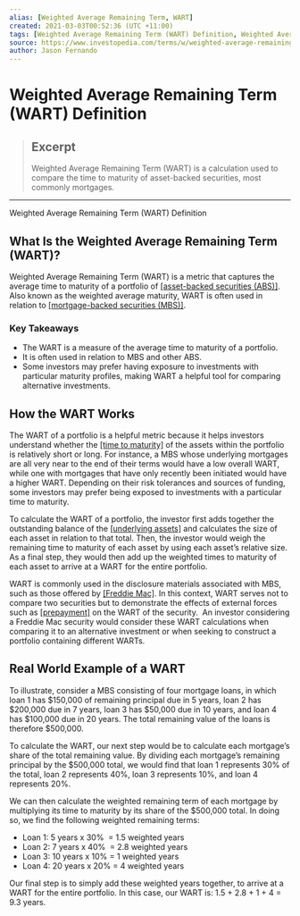 ```yaml
---
alias: [Weighted Average Remaining Term, WART]
created: 2021-03-03T00:52:36 (UTC +11:00)
tags: [Weighted Average Remaining Term (WART) Definition, Weighted Average Remaining Term (WART) Definition]
source: https://www.investopedia.com/terms/w/weighted-average-remaining-term.asp
author: Jason Fernando
---
```


# Weighted Average Remaining Term (WART) Definition

> ## Excerpt
> Weighted Average Remaining Term (WART) is a calculation used to compare the time to maturity of asset-backed securities, most commonly mortgages.

---

Weighted Average Remaining Term (WART) Definition
## What Is the Weighted Average Remaining Term (WART)?

Weighted Average Remaining Term (WART) is a metric that captures the average time to maturity of a portfolio of [[asset-backed securities (ABS)]](https://www.investopedia.com/terms/a/asset-backedsecurity.asp). Also known as the weighted average maturity, WART is often used in relation to [[mortgage-backed securities (MBS)]](https://www.investopedia.com/terms/m/mbs.asp).

### Key Takeaways

-   The WART is a measure of the average time to maturity of a portfolio.
-   It is often used in relation to MBS and other ABS.
-   Some investors may prefer having exposure to investments with particular maturity profiles, making WART a helpful tool for comparing alternative investments.

## How the WART Works

The WART of a portfolio is a helpful metric because it helps investors understand whether the [[time to maturity]](https://www.investopedia.com/terms/m/maturitydate.asp) of the assets within the portfolio is relatively short or long. For instance, a MBS whose underlying mortgages are all very near to the end of their terms would have a low overall WART, while one with mortgages that have only recently been initiated would have a higher WART. Depending on their risk tolerances and sources of funding, some investors may prefer being exposed to investments with a particular time to maturity.

To calculate the WART of a portfolio, the investor first adds together the outstanding balance of the [[underlying assets]](https://www.investopedia.com/terms/u/underlying.asp) and calculates the size of each asset in relation to that total. Then, the investor would weigh the remaining time to maturity of each asset by using each asset’s relative size. As a final step, they would then add up the weighted times to maturity of each asset to arrive at a WART for the entire portfolio.

WART is commonly used in the disclosure materials associated with MBS, such as those offered by [[Freddie Mac]](https://www.investopedia.com/terms/f/freddiemac.asp). In this context, WART serves not to compare two securities but to demonstrate the effects of external forces such as [[prepayment]](https://www.investopedia.com/articles/mortgages-real-estate/08/weighted-average-mbs.asp) on the WART of the security.  An investor considering a Freddie Mac security would consider these WART calculations when comparing it to an alternative investment or when seeking to construct a portfolio containing different WARTs.

## Real World Example of a WART

To illustrate, consider a MBS consisting of four mortgage loans, in which loan 1 has $150,000 of remaining principal due in 5 years, loan 2 has $200,000 due in 7 years, loan 3 has $50,000 due in 10 years, and loan 4 has $100,000 due in 20 years. The total remaining value of the loans is therefore $500,000. 

To calculate the WART, our next step would be to calculate each mortgage’s share of the total remaining value. By dividing each mortgage’s remaining principal by the $500,000 total, we would find that loan 1 represents 30% of the total, loan 2 represents 40%, loan 3 represents 10%, and loan 4 represents 20%.

We can then calculate the weighted remaining term of each mortgage by multiplying its time to maturity by its share of the $500,000 total. In doing so, we find the following weighted remaining terms:

-   Loan 1: 5 years x 30%  = 1.5 weighted years
-   Loan 2: 7 years x 40%  = 2.8 weighted years
-   Loan 3: 10 years x 10% = 1 weighted years
-   Loan 4: 20 years x 20% = 4 weighted years

  
Our final step is to simply add these weighted years together, to arrive at a WART for the entire portfolio. In this case, our WART is: 1.5 + 2.8 + 1 + 4 = 9.3 years.
